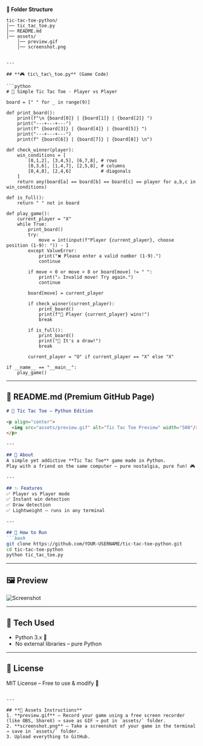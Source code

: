  **📁 Folder Structure**

```
tic-tac-toe-python/
│── tic_tac_toe.py
│── README.md
│── assets/
    │── preview.gif
    │── screenshot.png


---

## **🎮 tic\_tac\_toe.py** (Game Code)

```python
# 🎯 Simple Tic Tac Toe - Player vs Player

board = [" " for _ in range(9)]

def print_board():
    print(f"\n {board[0]} | {board[1]} | {board[2]} ")
    print("---+---+---")
    print(f" {board[3]} | {board[4]} | {board[5]} ")
    print("---+---+---")
    print(f" {board[6]} | {board[7]} | {board[8]} \n")

def check_winner(player):
    win_conditions = [
        [0,1,2], [3,4,5], [6,7,8], # rows
        [0,3,6], [1,4,7], [2,5,8], # columns
        [0,4,8], [2,4,6]           # diagonals
    ]
    return any(board[a] == board[b] == board[c] == player for a,b,c in win_conditions)

def is_full():
    return " " not in board

def play_game():
    current_player = "X"
    while True:
        print_board()
        try:
            move = int(input(f"Player {current_player}, choose position (1-9): ")) - 1
        except ValueError:
            print("❌ Please enter a valid number (1-9).")
            continue

        if move < 0 or move > 8 or board[move] != " ":
            print("⚠️ Invalid move! Try again.")
            continue

        board[move] = current_player

        if check_winner(current_player):
            print_board()
            print(f"🎉 Player {current_player} wins!")
            break

        if is_full():
            print_board()
            print("🤝 It's a draw!")
            break

        current_player = "O" if current_player == "X" else "X"

if __name__ == "__main__":
    play_game()
```

---

## **📄 README.md** (Premium GitHub Page)

````md
# 🎯 Tic Tac Toe – Python Edition

<p align="center">
  <img src="assets/preview.gif" alt="Tic Tac Toe Preview" width="500"/>
</p>

---

## 📜 About
A simple yet addictive **Tic Tac Toe** game made in Python.  
Play with a friend on the same computer – pure nostalgia, pure fun! 🎮  

---

## ✨ Features
✅ Player vs Player mode  
✅ Instant win detection  
✅ Draw detection  
✅ Lightweight – runs in any terminal  

---

## 🚀 How to Run
```bash
git clone https://github.com/YOUR-USERNAME/tic-tac-toe-python.git
cd tic-tac-toe-python
python tic_tac_toe.py
````

---

## 🖼 Preview

![Screenshot](assets/screenshot.png)

---

## 📌 Tech Used

* Python 3.x 🐍
* No external libraries – pure Python

---

## 📄 License

MIT License – Free to use & modify 🚀

```

---

## **📸 Assets Instructions**
1. **preview.gif** – Record your game using a free screen recorder (like OBS, ShareX) → save as GIF → put in `assets/` folder.  
2. **screenshot.png** – Take a screenshot of your game in the terminal → save in `assets/` folder.  
3. Upload everything to GitHub.



